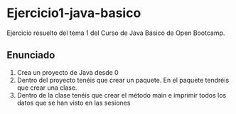 # Ejercicio1-java-basico
Ejercicio resuelto del tema 1 del Curso de Java Básico de Open Bootcamp.

## Enunciado
1. Crea un proyecto de Java desde 0
2. Dentro del proyecto tenéis que crear un paquete. En el paquete tendréis que crear una clase.
3. Dentro de la clase tenéis que crear el método main e imprimir todos los datos que se han visto en las sesiones
